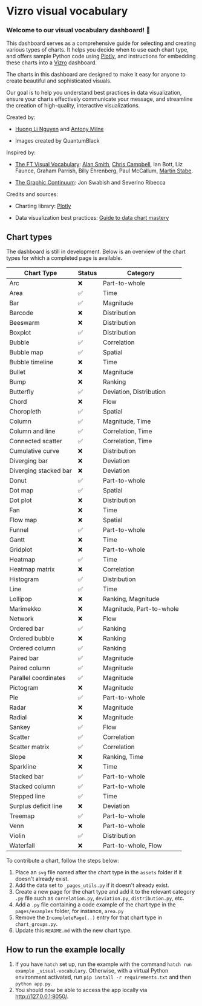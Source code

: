 # Vizro visual vocabulary

### Welcome to our visual vocabulary dashboard! 🎨

This dashboard serves as a comprehensive guide for selecting and creating various types of charts. It helps you decide
when to use each chart type, and offers sample Python code using [Plotly](https://plotly.com/python/), and
instructions for embedding these charts into a [Vizro](https://github.com/mckinsey/vizro) dashboard.

The charts in this dashboard are designed to make it easy for anyone to create beautiful and sophisticated visuals.

Our goal is to help you understand best practices in data visualization, ensure your charts effectively communicate
your message, and streamline the creation of high-quality, interactive visualizations.

Created by:

- [Huong Li Nguyen](https://github.com/huong-li-nguyen) and [Antony Milne](https://github.com/antonymilne)

- Images created by QuantumBlack

Inspired by:

- [The FT Visual Vocabulary](https://github.com/Financial-Times/chart-doctor/blob/main/visual-vocabulary/README.md):
  [Alan Smith](https://github.com/alansmithy), [Chris Campbell](https://github.com/digitalcampbell), Ian Bott,
  Liz Faunce, Graham Parrish, Billy Ehrenberg, Paul McCallum, [Martin Stabe](https://github.com/martinstabe).

- [The Graphic Continuum](https://www.informationisbeautifulawards.com/showcase/611-the-graphic-continuum):
  Jon Swabish and Severino Ribecca

Credits and sources:

- Charting library: [Plotly](https://plotly.com/python/plotly-express/)

- Data visualization best practices: [Guide to data chart mastery](https://www.atlassian.com/data/charts)

## Chart types

The dashboard is still in development. Below is an overview of the chart types for which a completed page is available.

| Chart Type            | Status | Category                 |
| --------------------- | ------ | ------------------------ |
| Arc                   | ❌     | Part-to-whole            |
| Area                  | ✅     | Time                     |
| Bar                   | ✅     | Magnitude                |
| Barcode               | ❌     | Distribution             |
| Beeswarm              | ❌     | Distribution             |
| Boxplot               | ✅     | Distribution             |
| Bubble                | ✅     | Correlation              |
| Bubble map            | ✅     | Spatial                  |
| Bubble timeline       | ❌     | Time                     |
| Bullet                | ❌     | Magnitude                |
| Bump                  | ❌     | Ranking                  |
| Butterfly             | ✅     | Deviation, Distribution  |
| Chord                 | ❌     | Flow                     |
| Choropleth            | ✅     | Spatial                  |
| Column                | ✅     | Magnitude, Time          |
| Column and line       | ✅     | Correlation, Time        |
| Connected scatter     | ✅     | Correlation, Time        |
| Cumulative curve      | ❌     | Distribution             |
| Diverging bar         | ❌     | Deviation                |
| Diverging stacked bar | ❌     | Deviation                |
| Donut                 | ✅     | Part-to-whole            |
| Dot map               | ✅     | Spatial                  |
| Dot plot              | ❌     | Distribution             |
| Fan                   | ❌     | Time                     |
| Flow map              | ❌     | Spatial                  |
| Funnel                | ✅     | Part-to-whole            |
| Gantt                 | ❌     | Time                     |
| Gridplot              | ❌     | Part-to-whole            |
| Heatmap               | ✅     | Time                     |
| Heatmap matrix        | ❌     | Correlation              |
| Histogram             | ✅     | Distribution             |
| Line                  | ✅     | Time                     |
| Lollipop              | ❌     | Ranking, Magnitude       |
| Marimekko             | ❌     | Magnitude, Part-to-whole |
| Network               | ❌     | Flow                     |
| Ordered bar           | ✅     | Ranking                  |
| Ordered bubble        | ❌     | Ranking                  |
| Ordered column        | ✅     | Ranking                  |
| Paired bar            | ✅     | Magnitude                |
| Paired column         | ✅     | Magnitude                |
| Parallel coordinates  | ✅     | Magnitude                |
| Pictogram             | ❌     | Magnitude                |
| Pie                   | ✅     | Part-to-whole            |
| Radar                 | ❌     | Magnitude                |
| Radial                | ❌     | Magnitude                |
| Sankey                | ✅     | Flow                     |
| Scatter               | ✅     | Correlation              |
| Scatter matrix        | ✅     | Correlation              |
| Slope                 | ❌     | Ranking, Time            |
| Sparkline             | ❌     | Time                     |
| Stacked bar           | ✅     | Part-to-whole            |
| Stacked column        | ✅     | Part-to-whole            |
| Stepped line          | ✅     | Time                     |
| Surplus deficit line  | ❌     | Deviation                |
| Treemap               | ✅     | Part-to-whole            |
| Venn                  | ❌     | Part-to-whole            |
| Violin                | ✅     | Distribution             |
| Waterfall             | ❌     | Part-to-whole, Flow      |

To contribute a chart, follow the steps below:

1. Place an `svg` file named after the chart type in the `assets` folder if it doesn't already exist.
2. Add the data set to `_pages_utils.py` if it doesn't already exist.
3. Create a new page for the chart type and add it to the relevant category `.py` file such as `correlation.py`,
   `deviation.py`, `distribution.py`, etc.
4. Add a `.py` file containing a code example of the chart type in the `pages/examples` folder, for instance, `area.py`
5. Remove the `IncompletePage(..)` entry for that chart type in `chart_groups.py`.
6. Update this `README.md` with the new chart type.

## How to run the example locally

1. If you have `hatch` set up, run the example with the command `hatch run example _visual-vocabulary`.
   Otherwise, with a virtual Python environment activated, run `pip install -r requirements.txt` and then `python app.py`.
2. You should now be able to access the app locally via http://127.0.0.1:8050/.
